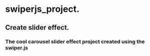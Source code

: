 # swiperjs_project.
## Create slider effect.
 ### The  cool carousel slider effect project created using the swiper.js

